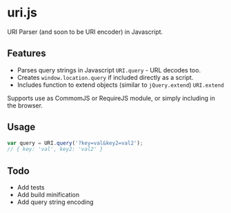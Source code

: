 uri.js
======

URI Parser (and soon to be URI encoder) in Javascript. 

## Features

 - Parses query strings in Javascript `URI.query` - URL decodes too. 
 - Creates `window.location.query` if included directly as a script.
 - Includes function to extend objects (similar to `jQuery.extend`) `URI.extend`

Supports use as CommomJS or RequireJS module, or simply including in the browser.

## Usage

```js
var query = URI.query('?key=val&key2=val2');
// { key: 'val', key2: 'val2' }
```

## Todo

 - Add tests
 - Add build minification
 - Add query string encoding
